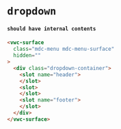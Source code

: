 # `dropdown`

#### `should have internal contents`

```html
<vwc-surface
  class="mdc-menu mdc-menu-surface"
  hidden=""
>
  <div class="dropdown-container">
    <slot name="header">
    </slot>
    <slot>
    </slot>
    <slot name="footer">
    </slot>
  </div>
</vwc-surface>

```

